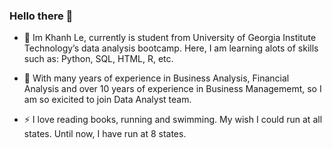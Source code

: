 ### Hello there 👋


- 🔭 Im Khanh Le, currently is student from University of Georgia Institute Technology’s data analysis bootcamp. Here, I am learning alots of skills such as: Python,   SQL, HTML, R, etc. 

- 🌱 With many years of experience in Business Analysis, Financial Analysis and over 10 years of experience in Business Managememt, so I am so exicited to join Data Analyst team.

- ⚡ I love reading books, running and swimming. My wish I could run at all states. Until now, I have run at 8 states.
